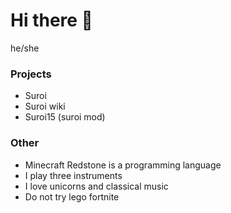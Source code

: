 # Hi there 👋

he/she
<!--
**1092384/1092384** is a ✨ _special_ ✨ repository because its `README.md` (this file) appears on your GitHub profile.

Here are some ideas to get you started:

- 🔭 I’m currently working on ...
- 🌱 I’m currently learning ...
- 👯 I’m looking to collaborate on ...
- 🤔 I’m looking for help with ...
- 💬 Ask me about ...
- 📫 How to reach me: ...
- 😄 Pronouns: ...
- ⚡ Fun fact: ...
-->
### Projects
- Suroi
- Suroi wiki
- Suroi15 (suroi mod)

### Other 
- Minecraft Redstone is a programming language
- I play three instruments
- I love unicorns and classical music
- Do not try lego fortnite
